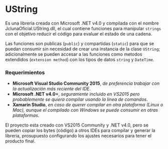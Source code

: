 # UString

Es una libreria creada con Microsoft .NET v4.0 y compilada con el nombre JclunaOficial.UString.dll, 
el cual contiene funciones para manipular `strings` con el objetivo reducir el código para evaluar 
el estado de una cadena.

Las funciones son publicas (`public`) y compartidas (`static`) para que se puedan consumir sin necesidad 
de crear una instancia de la clase `UString`; adicionalmente se pueden accesar a las funciones como 
metodos extendidos (`extension method`) con los tipos de datos `string` y `DateTime`.

### Requerimientos

* **Microsoft Visual Studio Community 2015**, _de preferencia trabajar con la actualización más reciente del IDE_.
* **Microsoft .NET v4.0+**, _seguramente incluido en VS2015 pero probablemente se quiera compilar usando la linea de comandos_.
* **Xamarin Studio**, _en caso de querer compilar en otra plataforma (Linux o Mac), aunque el compilado con Windows se puede consumir en otras plataformas_.

El proyecto esta creado con VS2015 Community y .NET v4.0, pero se pueden copiar los bytes (código) a otros 
IDEs para compilar y generar la libreria, prosupuesto configurando los ajustes necesarios para tener el 
producto final.

